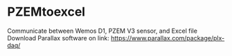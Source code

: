 # PZEMtoexcel
Communicate between Wemos D1, PZEM V3 sensor, and Excel file
Download Parallax software on link: https://www.parallax.com/package/plx-daq/
